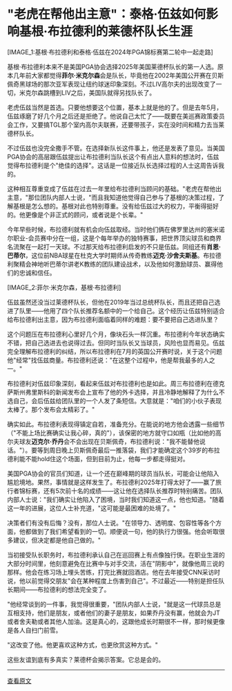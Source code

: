 # "老虎在帮他出主意"：泰格·伍兹如何影响基根·布拉德利的莱德杯队长生涯

[IMAGE_1:基根·布拉德利和泰格·伍兹在2024年PGA锦标赛第二轮中一起走路]

基根·布拉德利本来不是美国PGA协会选择2025年美国莱德杯队长的第一人选。原本几年前大家都觉得**菲尔·米克尔森**会是队长，毕竟他在2002年美国公开赛在贝斯佩奇黑球场的那次亚军表现让纽约球迷印象深刻。不过LIV高尔夫的出现改变了一切，米克尔森跳槽到LIV之后，美国队就得另找队长了。

老虎伍兹当然是首选。只要他想要这个位置，基本上就是他的了。但是去年5月，伍兹琢磨了好几个月之后还是拒绝了。他说自己太忙了——既要在美巡赛政策委员会工作，又要搞TGL那个室内高尔夫联赛，还要带孩子，实在没时间和精力去当莱德杯队长。

不过伍兹也没完全撒手不管。在选择新队长这件事上，他还是发表了意见。当美国PGA协会的高层跟伍兹提出让布拉德利当队长这个有点出人意料的想法时，伍兹觉得布拉德利是个"绝佳的选择"。这话是一位接近队长选择过程的人士这周告诉我的。

这种相互尊重变成了伍兹在过去一年里给布拉德利当顾问的基础。"老虎在帮他出主意，"那位团队内部人士说，"而且我知道他觉得自己参与了基根的决策过程，了解基根是怎么想的。基根对此也特别尊重。没有给伍兹过大的权力，平衡得挺好的。他更像是个非正式的顾问，或者说是个长辈。"

今年早些时候，布拉德利就有机会向伍兹取经。当时他们俩在佛罗里达州的塞米诺尔职业-会员赛中分在一组，这是个每年举办的独特赛事，把世界顶尖球员和商界名流聚在一起打一天球。不过那天给布拉德利启发的不只是伍兹。同组还有**肖恩·巴蒂尔**，这位前NBA球星在杜克大学时期师从传奇教练**迈克·沙舍夫斯基**。布拉德利聚精会神地听巴蒂尔讲老K教练的团队建设战术，以及他如何激励球员、赢得他们的忠诚和信任。

[IMAGE_2:菲尔·米克尔森，基根·布拉德利]

伍兹虽然还没当过莱德杯队长，但他在2019年当过总统杯队长，而且还把自己选进了队里——他用了四个队长推荐名额中的一个给自己。这个经历让伍兹特别适合给布拉德利出主意，因为布拉德利面临着同样的难题：要不要把自己选进队里？

这个问题压在布拉德利心里好几个月，像块石头一样沉重。布拉德利今年状态确实不错，把自己选进去也说得过去。但同时当队长又当球员，风险也显而易见。伍兹完全理解布拉德利的纠结，所以布拉德利在7月的英国公开赛时说，关于这个问题他"经常"找伍兹商量。布拉德利还说："在这整个过程中，他是帮我最多的人之一。"

布拉德利对伍兹印象深刻，看起来伍兹对布拉德利也是如此。周三布拉德利在德克萨斯州弗里斯科的新闻发布会上宣布了他的外卡选择，并且冷静地解释了为什么不选自己，会后伍兹给团队里的一个人发了条短信。大意就是："咱们的小伙子表现太棒了。那个发布会太精彩了。"

确实如此。布拉德利表现得镇定自若，准备充分。在能说的地方他会透露一些细节（"不能上场比赛确实让我心碎，真的"），该保密的地方就守口如瓶（比如他的高尔夫球友**迈克尔·乔丹**会不会出现在贝斯佩奇，布拉德利说："我不能替他说话。"）。要等到周日晚上贝斯佩奇最后一推落袋，我们才能确定这个39岁的布拉德利能不能hold住这个场面，但到目前为止，他每一步都走得挺对。

美国PGA协会的官员们知道，让一个还在巅峰期的球员当队长，可能会让他陷入尴尬境地。果然，事情就是这样发生了。布拉德利2025年打得太好了——赢了旅行者锦标赛，还有5次前十名的成绩——这让他在选择队长推荐时特别痛苦。团队内部人士说："我们确实让他陷入了困境，当时我们知道这一点，他也知道。"随着这一年的进展，这位人士补充道，"这可能是最困难的处境了。"

决策者们有没有后悔？没有，那位人士说。"在领导力、透明度、包容性等各个方面，他都做到了我们希望看到的一切。顺便说一句，他的执行力很强。他会听取很多建议，但决定都是他自己做的。"

当初接受队长职务时，布拉德利承认自己在巡回赛上有点像独行侠。在职业生涯的大部分时间里，他刻意避免在比赛中与对手交流，活在"阴影中"，就像他周三说的那样。他会在练习场上埋头苦练，打完比赛就回酒店。他在去年接受CNN采访时说，他以前觉得交朋友"会在某种程度上伤害到自己"。不过最近——特别是担任队长期间——布拉德利的想法完全变了。

"他经常谈到的一件事，我觉得很重要，"团队内部人士说，"就是这一代球员总是互相支持，他们是朋友，或者他们的妻子是朋友，如果乔丹没有赢，他就会为JT或者舍夫勒或者其他人加油。这是真心的，这跟他成长时期很不一样，那时候更像是各人自扫门前雪。

"这改变了他。他更喜欢这种方式，也更欣赏这种方式。"

这些友谊到底有多真实？莱德杯会揭示答案。它总是会的。

---

[查看原文](https://golf.com/news/tiger-woods-figures-keegan-bradleys-captaincy/)